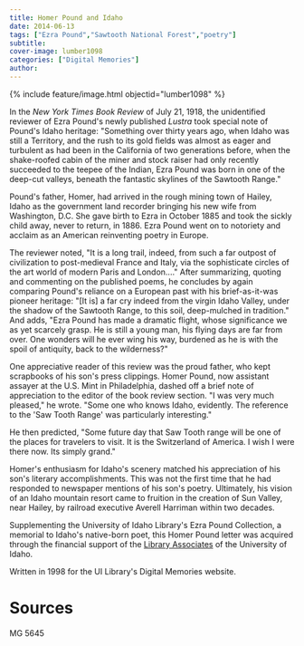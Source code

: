 ```yaml
---
title: Homer Pound and Idaho
date: 2014-06-13
tags: ["Ezra Pound","Sawtooth National Forest","poetry"]
subtitle: 
cover-image: lumber1098
categories: ["Digital Memories"]
author:
---
```


{% include feature/image.html objectid="lumber1098" %}

In the *New York Times Book Review* of July 21, 1918, the unidentified reviewer of Ezra Pound's newly published *Lustra* took special note of Pound's Idaho heritage: "Something over thirty years ago, when Idaho was still a Territory, and the rush to its gold fields was almost as eager and turbulent as had been in the California of two generations before, when the shake-roofed cabin of the miner and stock raiser had only recently succeeded to the teepee of the Indian, Ezra Pound was born in one of the deep-cut valleys, beneath the fantastic skylines of the Sawtooth Range."

Pound's father, Homer, had arrived in the rough mining town of Hailey, Idaho as the government land recorder bringing his new wife from Washington, D.C. She gave birth to Ezra in October 1885 and took the sickly child away, never to return, in 1886. Ezra Pound went on to notoriety and acclaim as an American reinventing poetry in Europe.

The reviewer noted, "It is a long trail, indeed, from such a far outpost of civilization to post-medieval France and Italy, via the sophisticate circles of the art world of modern Paris and London...." After summarizing, quoting and commenting on the published poems, he concludes by again comparing Pound's reliance on a European past with his brief-as-it-was pioneer heritage: "[It is] a far cry indeed from the virgin Idaho Valley, under the shadow of the Sawtooth Range, to this soil, deep-mulched in tradition." And adds, "Ezra Pound has made a dramatic flight, whose significance we as yet scarcely grasp. He is still a young man, his flying days are far from over. One wonders will he ever wing his way, burdened as he is with the spoil of antiquity, back to the wilderness?"

One appreciative reader of this review was the proud father, who kept scrapbooks of his son's press clippings. Homer Pound, now assistant assayer at the U.S. Mint in Philadelphia, dashed off a brief note of appreciation to the editor of the book review section. "I was very much pleased," he wrote. "Some one who knows Idaho, evidently. The reference to the 'Saw Tooth Range' was particularly interesting."

He then predicted, "Some future day that Saw Tooth range will be one of the places for travelers to visit. It is the Switzerland of America. I wish I were there now. Its simply grand."

Homer's enthusiasm for Idaho's scenery matched his appreciation of his son's literary accomplishments. This was not the first time that he had responded to newspaper mentions of his son's poetry. Ultimately, his vision of an Idaho mountain resort came to fruition in the creation of Sun Valley, near Hailey, by railroad executive Averell Harriman within two decades.

Supplementing the University of Idaho Library's Ezra Pound Collection, a memorial to Idaho's native-born poet, this Homer Pound letter was acquired through the financial support of the [Library Associates](http://www.lib.uidaho.edu/special-collections/LA/libassoc.htm) of the University of Idaho.

Written in 1998 for the UI Library's Digital Memories website.

# Sources

MG 5645